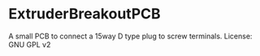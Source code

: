 ExtruderBreakoutPCB
===================

A small PCB to connect a 15way D type plug to screw terminals.
License: GNU GPL v2
